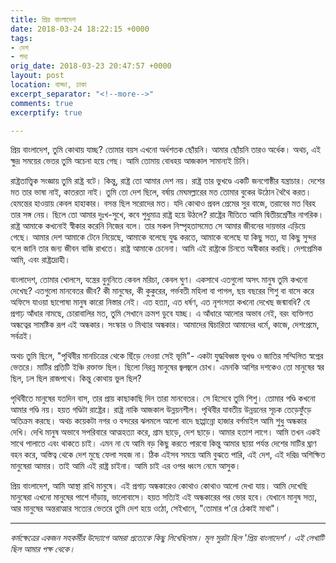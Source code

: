 ```yaml
---
title: প্রিয় বাংলাদেশ
date: 2018-03-24 18:22:15 +0000
tags:
- দেশ
- গদ্য
orig_date: 2018-03-23 20:47:57 +0000
layout: post
location: বাড্ডা, ঢাকা
excerpt_separator: "<!--more-->"
comments: true
excerptify: true

---
```

প্রিয় বাংলাদেশ, তুমি কোথায় যাচ্ছ? তোমার বয়স এখনো অর্ধশতক ছোঁয়নি। আমার ছোঁয়নি তারও অর্ধেক। অথচ, এই ক্ষুদ্র সময়ের ভেতর তুমি অচেনা হয়ে গেছ। আমি তোমায় বোধহয় আজকাল সামান্যই চিনি।

রাষ্ট্রতাত্ত্বিক সংজ্ঞায় তুমি রাষ্ট্র বটে। কিন্তু, রাষ্ট্র তো আমার দেশ নয়। রাষ্ট্র তার ভুখণ্ডে একটি জনগোষ্ঠীর যন্ত্রাচার। দেশের মত তার ভাষা নাই, কাতরতা নাই। তুমি তো দেশ ছিলে, বর্ষায় মেঘমল্লারের মত তোমার বুকের উঠোন থৈথৈ করত। হেমন্তের হাওয়ায় কেবল হাহাকার। বসন্ত ছিল সরোদের মত। যদি কোথাও প্রবল প্রেমের সুর বাজে, তরাবের মত বিরহ তার সঙ্গ নেয়। ছিলে তো আমার দুঃখ-সুখে, কবে শুধুমাত্র রাষ্ট্র হয়ে উঠলে?<!--more--> রাষ্ট্রের নীতিতে আমি দ্বিতীয়শ্রেণীর নাগরিক। রাষ্ট্র আমাকে কখনোই স্বীকার করেনি নিজের বলে। তার সকল নিস্পৃহতাসমেত সে আমার জীবনের দায়ভার এড়িয়ে গেছে। আমার দেশ আমাকে টেনে নিয়েছে, আমাকে বলেছে যুদ্ধ করতে, আমাকে বলেছে যা কিছু সত্য, যা কিছু সুন্দর বলে জানি তার জন্য জীবন বাজি রাখতে। রাষ্ট্র আমাকে চেনেনা। আমি এই রাষ্ট্রকে চিনতে অস্বীকার করছি। দেশপ্রেমিক আমি, এবং রাষ্ট্রদ্রোহী।

বাংলাদেশ, তোমার খোলসে, যন্ত্রের বুনুনিতে কেবল মরিচা, কেবল ঘুণ। একসাথে এতগুলো অসৎ মানুষ তুমি কখনো দেখেছ? এতগুলো মানবেতর জীব? কী মানুষের, কী কুকুরের, গর্ভবতী মহিলা বা পাগল, ছয় বছরের শিশু বা বাসে করে অফিসে যাওয়া ছাপোষা মানুষ কারো নিস্তার নেই। এত হত্যা, এত ধর্ষণ, এত নৃশংসতা কখনো দেখেছ জন্মাবধি? যে প্রগাঢ় আঁধার নামছে, চোরাবালির মত, তুমি সেখানে ক্রমশ ডুবে যাচ্ছ। এ আঁধারে আলোর অভাব নেই, বরং ব্যক্তিগত অন্ধত্বের সামষ্টিক রূপ এই অন্ধকার। সংস্কার ও মিথ্যার অন্ধকার। আমাদের দ্বিচারিতা আমাদের ধর্মে, কাজে, দেশপ্রেমে, সর্বত্রই।

অথচ তুমি ছিলে, "পৃথিবীর মানচিত্রের থেকে ছিঁড়ে নেওয়া সেই ভূমি"- একটা যুদ্ধবিধ্বস্ত ভূখণ্ড ও জাতির সম্মিলিত স্বপ্নের ভেতরে। মাটির প্রতিটি ইঞ্চি রক্তাক্ত ছিল। ছিলো নিরন্ন মানুষের জ্বলজ্বলে চোখ। এমনকি আশির দশকেও তো মানুষের স্বর ছিল, ঢল ছিল রাজপথে। কিন্তু কোথায় ভুল ছিল?

পৃথিবীতে মানুষের যতদিন বাস, তার প্রায় কাছাকাছি দিন তারা মানবেতর। সে হিসেবে তুমি শিশু। তোমার গণ্ডি কখনো আমার গণ্ডি নয়। হয়ত গণ্ডিটা রাষ্ট্রের। রাষ্ট্র নাকি আজকাল উন্নয়নশীল। পৃথিবীর যাবতীয় উন্নয়নের সূচক তেড়েফুঁড়ে অতিক্রম করছে। অথচ কয়েকটা নগর ও বন্দরের ঝলমলে আলো বাদে ছাপ্পান্নো হাজার বর্গমাইল আমি শুধু অন্ধকার দেখি। দেখি মানুষ অভাবে সপরিবারে আত্মহত্যা করে, গ্রাম ছাড়ে, দেশ ছাড়ে। আমার হতাশ লাগে। আমি তখন একই সাথে পালাতে এবং থাকতে চাই। এমন না যে আমি বড় কিছু করতে পারবো কিন্তু আমার ছায়া পর্যন্ত দেশের মাটির ঘ্রাণ বহন করে, অস্তিত্ব থেকে দেশ মুছে ফেলা সহজ না। ঠিক এইসব সময়ে আমি বুঝতে পারি, এই দেশ, এই দরিদ্র অশিক্ষিত মানুষেরা আমার। তাই আমি এই রাষ্ট্র চাইনা। আমি চাই এর ওপর ধ্বংস নেমে আসুক।

প্রিয় বাংলাদেশ, আমি আস্থা রাখি মানুষে। এই প্রগাঢ় অন্ধকারেও কোথাও কোথাও আলো দেখা যায়। আমি দেখেছি মানুষেরা এখনো মানুষের পাশে দাঁড়ায়, ভালোবাসে। হয়ত সত্যিই এই অন্ধকারের পর ভোর হবে। যেখানে মানুষ সত্য, আর মানুষের অন্তরাত্মার সত্যের ভেতরে তুমি দেশ হয়ে ওঠো, সেইখানে, "তোমার প'রে ঠেকাই মাথা"।

***
*কর্মক্ষেত্রের একজন সহকর্মীর উদ্যোগে আমরা প্রত্যেকে কিছু লিখেছিলাম। মূল সুরটা ছিল 'প্রিয় বাংলাদেশ'। এই লেখাটি ছিল আমার পক্ষ থেকে।*